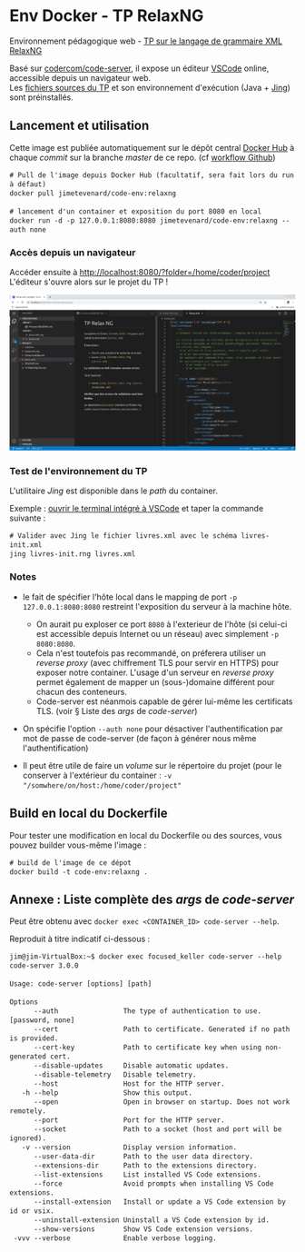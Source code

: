 # Env Docker - TP RelaxNG

Environnement pédagogique web - [TP sur le langage de grammaire XML RelaxNG](https://relaxng.org/)

Basé sur [codercom/code-server](https://github.com/cdr/code-server), il expose un éditeur [VSCode](https://code.visualstudio.com/) online, accessible depuis un navigateur web.  
Les [fichiers sources du TP](https://github.com/jimetevenard/TP-RelaxNg.git) et son environnement d'exécution (Java + [Jing](https://github.com/relaxng/jing-trang)) sont préinstallés.

## Lancement et utilisation

Cette image est publiée automatiquement sur le dépôt central [Docker Hub](https://hub.docker.com/repository/docker/jimetevenard/code-env) à chaque *commit* sur la branche *master* de ce repo. (cf [workflow Github](.github/workflows/docker-image.yml))

````
# Pull de l'image depuis Docker Hub (facultatif, sera fait lors du run à défaut)
docker pull jimetevenard/code-env:relaxng

# lancement d'un container et exposition du port 8080 en local
docker run -d -p 127.0.0.1:8080:8080 jimetevenard/code-env:relaxng --auth none
````

### Accès depuis un navigateur

Accéder ensuite à <http://localhost:8080/?folder=/home/coder/project>  
L'éditeur s'ouvre alors sur le projet du TP !

![Screenshot Code Server](docs/screenshot-code-env-rng.png)

### Test de l'environnement du TP

L'utilitaire *Jing* est disponible dans le *path* du container.

Exemple : [ouvrir le terminal intégré à VSCode](https://code.visualstudio.com/docs/editor/integrated-terminal) et taper la commande suivante :

````
# Valider avec Jing le fichier livres.xml avec le schéma livres-init.xml
jing livres-init.rng livres.xml
````

### Notes

* le fait de spécifier l'hôte local dans le mapping de port `-p 127.0.0.1:8080:8080` restreint l'exposition du serveur à la machine hôte.

  * On aurait pu exploser ce port `8080` à l'exterieur de l'hôte (si celui-ci est accessible depuis Internet ou un réseau) avec simplement `-p 8080:8080`.
  * Cela n'est toutefois pas recommandé, on préferera utiliser un *reverse proxy* (avec chiffrement TLS pour servir en HTTPS) pour exposer notre container. L'usage d'un serveur en *reverse proxy* permet également de mapper un (sous-)domaine différent pour chacun des conteneurs.  
  * Code-server est néanmois capable de gérer lui-même les certificats TLS. (voir § Liste des *args* de *code-server*)

* On spécifie l'option `--auth none` pour désactiver l'authentification par mot de passe de code-server (de façon à générer nous même l'authentification)

* Il peut être utile de faire un *volume* sur le répertoire du projet (pour le conserver à l'extérieur du container : `-v "/somwhere/on/host:/home/coder/project"`

## Build en local du Dockerfile

Pour tester une modification en local du Dockerfile ou des sources, vous pouvez builder vous-même l'image :

````
# build de l'image de ce dépot
docker build -t code-env:relaxng .
````

## Annexe : Liste complète des *args* de *code-server*

Peut être obtenu avec `docker exec <CONTAINER_ID> code-server --help`.

Reproduit à titre indicatif ci-dessous :

````
jim@jim-VirtualBox:~$ docker exec focused_keller code-server --help
code-server 3.0.0

Usage: code-server [options] [path]

Options
      --auth                The type of authentication to use. [password, none]
      --cert                Path to certificate. Generated if no path is provided.
      --cert-key            Path to certificate key when using non-generated cert.
      --disable-updates     Disable automatic updates.
      --disable-telemetry   Disable telemetry.
      --host                Host for the HTTP server.
   -h --help                Show this output.
      --open                Open in browser on startup. Does not work remotely.
      --port                Port for the HTTP server.
      --socket              Path to a socket (host and port will be ignored).
   -v --version             Display version information.
      --user-data-dir       Path to the user data directory.
      --extensions-dir      Path to the extensions directory.
      --list-extensions     List installed VS Code extensions.
      --force               Avoid prompts when installing VS Code extensions.
      --install-extension   Install or update a VS Code extension by id or vsix.
      --uninstall-extension Uninstall a VS Code extension by id.
      --show-versions       Show VS Code extension versions.
 -vvv --verbose             Enable verbose logging.
````

